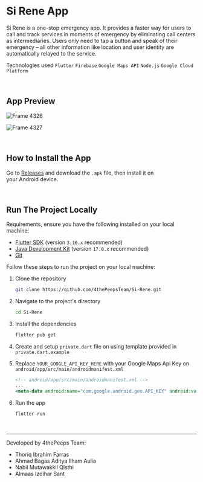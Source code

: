# Si Rene App

Si Rene is a one-stop emergency app. It provides a faster way for users to call and track services in moments of emergency by eliminating call centers as intermediaries. Users only need to tap a button and speak of their emergency – all other information like location and user identity are automatically relayed to the service.

Technologies used `Flutter` `Firebase` `Google Maps API` `Node.js` `Google Cloud Platform`

</br>

## App Preview

![Frame 4326](https://github.com/4thePeepsTeam/Si-Rene/assets/76770366/e035d728-046a-4144-b199-76b211520f63)

![Frame 4327](https://github.com/4thePeepsTeam/Si-Rene/assets/76770366/7f7d540a-8a25-414c-a2cb-3e7db447730b)

</br>

## How to Install the App
Go to [Releases](https://github.com/4thePeepsTeam/Si-Rene/releases/) and download the `.apk` file, then install it on your Android device.

</br>

## Run The Project Locally

Requirements, ensure you have the following installed on your local machine:
- [Flutter SDK](https://docs.flutter.dev/get-started/install) (version `3.16.x` recommended)
- [Java Development Kit](https://www.oracle.com/id/java/technologies/downloads/#java17) (version `17.0.x` recommended)
- [Git](https://git-scm.com/)
  
Follow these steps to run the project on your local machine:

1.  Clone the repository
   
    ```bash
    git clone https://github.com/4thePeepsTeam/Si-Rene.git
    ```
    
2.  Navigate to the project's directory

    ```bash
    cd Si-Rene
    ```

3.  Install the dependencies

    ```bash
    flutter pub get
    ```

4. Create and setup `private.dart` file on using template provided in `private.dart.example`
  
5. Replace `YOUR_GOOGLE_API_KEY_HERE` with your Google Maps Api Key on `android/app/src/main/androidmanifest.xml`
   
   ```xml
   <!-- android/app/src/main/androidmanifest.xml -->
   ...
   <meta-data android:name="com.google.android.geo.API_KEY" android:value=YOUR_GOOGLE_API_KEY_HERE/>
   ``` 
    
7.  Run the app

    ```bash
    flutter run
    ```

</br>

---

Developed by 4thePeeps Team:
-  Thoriq Ibrahim Farras 
-  Ahmad Bagas Aditya Ilham Aulia 
-  Nabil Mutawakkil Qisthi 
-  Almaas Izdihar Sant
